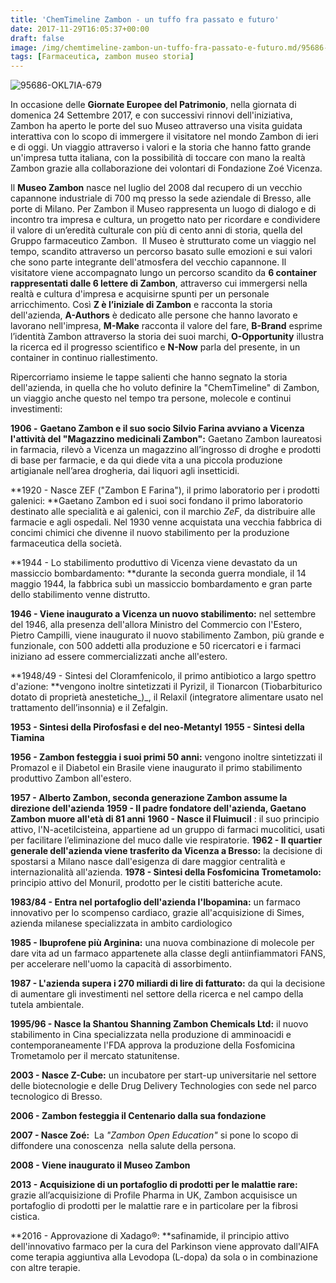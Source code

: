 ```yaml
---
title: 'ChemTimeline Zambon - un tuffo fra passato e futuro'
date: 2017-11-29T16:05:37+00:00
draft: false
image: /img/chemtimeline-zambon-un-tuffo-fra-passato-e-futuro.md/95686-okl7ia-6791.png
tags: [Farmaceutica, zambon museo storia]
---
```


![95686-OKL7IA-679](/img/chemtimeline-zambon-un-tuffo-fra-passato-e-futuro.md/95686-okl7ia-6791.png)

In occasione delle **Giornate Europee del Patrimonio**, nella giornata di domenica 24 Settembre 2017, e con successivi rinnovi dell'iniziativa, Zambon ha aperto le porte del suo Museo attraverso una visita guidata interattiva con lo scopo di immergere il visitatore nel mondo Zambon di ieri e di oggi. Un viaggio attraverso i valori e la storia che hanno fatto grande un'impresa tutta italiana, con la possibilità di toccare con mano la realtà Zambon grazie alla collaborazione dei volontari di Fondazione Zoé Vicenza.

Il **Museo Zambon** nasce nel luglio del 2008 dal recupero di un vecchio capannone industriale di 700 mq presso la sede aziendale di Bresso, alle porte di Milano. Per Zambon il Museo rappresenta un luogo di dialogo e di incontro tra impresa e cultura, un progetto nato per ricordare e condividere il valore di un’eredità culturale con più di cento anni di storia, quella del Gruppo farmaceutico Zambon.  Il Museo è strutturato come un viaggio nel tempo, scandito attraverso un percorso basato sulle emozioni e sui valori che sono parte integrante dell'atmosfera del vecchio capannone. Il visitatore viene accompagnato lungo un percorso scandito da **6 container rappresentati dalle 6 lettere di Zambon**, attraverso cui immergersi nella realtà e cultura d'impresa e acquisirne spunti per un personale arricchimento. Così **Z è l’iniziale di Zambon** e racconta la storia dell'azienda, **A-Authors** è dedicato alle persone che hanno lavorato e lavorano nell'impresa, **M-Make** racconta il valore del fare, **B-Brand** esprime l’identità Zambon attraverso la storia dei suoi marchi, **O-Opportunity** illustra la ricerca ed il progresso scientifico e **N-Now** parla del presente, in un container in continuo riallestimento.

Ripercorriamo insieme le tappe salienti che hanno segnato la storia dell'azienda, in quella che ho voluto definire la "ChemTimeline" di Zambon, un viaggio anche questo nel tempo tra persone, molecole e continui investimenti:

**1906 -** **Gaetano Zambon e il suo socio Silvio Farina avviano a Vicenza l'attività del "Magazzino medicinali Zambon":** Gaetano Zambon laureatosi in farmacia, rilevò a Vicenza un magazzino all’ingrosso di droghe e prodotti di base per farmacie, e da qui diede vita a una piccola produzione artigianale nell’area drogheria, dai liquori agli insetticidi.

**1920 - Nasce ZEF ("Zambon E Farina"), il primo laboratorio per i prodotti galenici: **Gaetano Zambon ed i suoi soci fondano il primo laboratorio destinato alle specialità e ai galenici, con il marchio _ZeF_, da distribuire alle farmacie e agli ospedali. Nel 1930 venne acquistata una vecchia fabbrica di concimi chimici che divenne il nuovo stabilimento per la produzione farmaceutica della società.

**1944 - Lo stabilimento produttivo di Vicenza viene devastato da un massiccio bombardamento: **durante la seconda guerra mondiale, il 14 maggio 1944, la fabbrica subì un massiccio bombardamento e gran parte dello stabilimento venne distrutto.

**1946 - Viene inaugurato a Vicenza un nuovo stabilimento:** nel settembre del 1946, alla presenza dell'allora Ministro del Commercio con l'Estero, Pietro Campilli, viene inaugurato il nuovo stabilimento Zambon, più grande e funzionale, con 500 addetti alla produzione e 50 ricercatori e i farmaci iniziano ad essere commercializzati anche all'estero.

**1948/49 - Sintesi del Cloramfenicolo, il primo antibiotico a largo spettro d'azione: **vengono inoltre sintetizzati il Pyrizil, il Tionarcon (Tiobarbiturico dotato di proprietà anestetiche_)_, il Relaxil (integratore alimentare usato nel trattamento dell’insonnia) e il Zefalgin.

**1953 - Sintesi della Pirofosfasi e del neo-Metantyl** **1955 - Sintesi della Tiamina**

**1956 - Zambon festeggia i suoi primi 50 anni:** vengono inoltre sintetizzati il Promazol e il Diabetol ein Brasile viene inaugurato il primo stabilimento produttivo Zambon all'estero.

**1957 - Alberto Zambon, seconda generazione Zambon assume la direzione dell'azienda** **1959 - Il padre fondatore dell'azienda, Gaetano Zambon muore all'età di 81 anni** **1960 - Nasce il Fluimucil** : il suo principio attivo, l'N-acetilcisteina, appartiene ad un gruppo di farmaci mucolitici, usati per facilitare l’eliminazione del muco dalle vie respiratorie. **1962 - Il quartier generale dell'azienda viene trasferito da Vicenza a Bresso:** la decisione di spostarsi a Milano nasce dall'esigenza di dare maggior centralità e internazionalità all'azienda. **1978 - Sintesi della Fosfomicina Trometamolo:** principio attivo del Monuril, prodotto per le cistiti batteriche acute.

**1983/84 - Entra nel portafoglio dell'azienda l'Ibopamina:** un farmaco innovativo per lo scompenso cardiaco, grazie all'acquisizione di Simes, azienda milanese specializzata in ambito cardiologico

**1985 - Ibuprofene più Arginina:** una nuova combinazione di molecole per dare vita ad un farmaco appartenete alla classe degli antiinfiammatori FANS, per accelerare nell'uomo la capacità di assorbimento.

**1987 - L'azienda supera i 270 miliardi di lire di fatturato:** da qui la decisione di aumentare gli investimenti nel settore della ricerca e nel campo della tutela ambientale.

**1995/96 - Nasce la Shantou Shanning Zambon Chemicals Ltd:** il nuovo stabilimento in Cina specializzata nella produzione di amminoacidi e contemporaneamente l'FDA approva la produzione della Fosfomicina Trometamolo per il mercato statunitense.

**2003 - Nasce Z-Cube:** un incubatore per start-up universitarie nel settore delle biotecnologie e delle Drug Delivery Technologies con sede nel parco tecnologico di Bresso.

**2006 - Zambon festeggia il Centenario dalla sua fondazione**

**2007 - Nasce Zoé:**  La _"Zambon Open Education"_ si pone lo scopo di diffondere una conoscenza  nella salute della persona.

**2008 - Viene inaugurato il Museo Zambon**

**2013 - Acquisizione di un portafoglio di prodotti per le malattie rare:** grazie all’acquisizione di Profile Pharma in UK, Zambon acquisisce un portafoglio di prodotti per le malattie rare e in particolare per la fibrosi cistica.

**2016 - Approvazione di Xadago®: **safinamide, il principio attivo dell'innovativo farmaco per la cura del Parkinson viene approvato dall'AIFA come terapia aggiuntiva alla Levodopa (L-dopa) da sola o in combinazione con altre terapie.